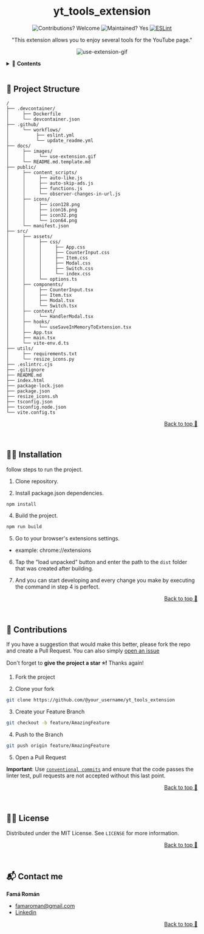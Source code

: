 <div align="center">

# yt_tools_extension
![Contributions? Welcome](https://img.shields.io/badge/Contributions-Welcome-brightgreen.svg)
![Maintained? Yes](https://img.shields.io/badge/Maintained%3F-Yes-brightgreen.svg)
[![ESLint](https://github.com/RomanFama592/yt_tools_extension/actions/workflows/eslint.yml/badge.svg)](https://github.com/RomanFama592/yt_tools_extension/actions/workflows/eslint.yml)

"This extension allows you to enjoy several tools for the YouTube page."

![use-extension-gif](https://github.com/RomanFama592/yt_tools_extension/blob/master/docs/images/use-extension.gif?raw=true)

</div>

<details>
  <summary>📑 <strong>Contents</strong></summary>

- [🚀 **Project Structure**](#-project-structure)
- [👨‍🏫 **Installation**](#-installation)
- [👋 **Contributions**](#-contributions)
- [👨‍⚖️ **License**](#-license)
- [📬 **Contact me**](#-contact-me)

</details>

<br>

## 🚀 Project Structure

```
/
├── .devcontainer/
│     ├── Dockerfile
│     └── devcontainer.json
├── .github/
│     └── workflows/
│          ├── eslint.yml
│          └── update_readme.yml
├── docs/
│     ├── images/
│     │     └── use-extension.gif
│     └── README.md.template.md
├── public/
│     ├── content_scripts/
│     │     ├── auto-like.js
│     │     ├── auto-skip-ads.js
│     │     ├── functions.js
│     │     └── observer-changes-in-url.js
│     ├── icons/
│     │     ├── icon128.png
│     │     ├── icon16.png
│     │     ├── icon32.png
│     │     └── icon64.png
│     └── manifest.json
├── src/
│     ├── assets/
│     │     ├── css/
│     │     │     ├── App.css
│     │     │     ├── CounterInput.css
│     │     │     ├── Item.css
│     │     │     ├── Modal.css
│     │     │     ├── Switch.css
│     │     │     └── index.css
│     │     └── options.ts
│     ├── components/
│     │     ├── CounterInput.tsx
│     │     ├── Item.tsx
│     │     ├── Modal.tsx
│     │     └── Switch.tsx
│     ├── context/
│     │     └── HandlerModal.tsx
│     ├── hooks/
│     │     └── useSaveInMemoryToExtension.tsx
│     ├── App.tsx
│     ├── main.tsx
│     └── vite-env.d.ts
├── utils/
│     ├── requirements.txt
│     └── resize_icons.py
├── .eslintrc.cjs
├── .gitignore
├── README.md
├── index.html
├── package-lock.json
├── package.json
├── resize_icons.sh
├── tsconfig.json
├── tsconfig.node.json
└── vite.config.ts

```

<p align="right"><a href="#top">Back to top 🔼</a></p>
<br>

## 👨‍🏫 Installation

follow steps to run the project.

1. Clone repository.

2. Install package.json dependencies.

```bash
npm install
```

4. Build the project.
```bash
npm run build
```

5. Go to your browser's extensions settings.
- example: chrome://extensions

6. Tap the "load unpacked" button and enter the path to the `dist` folder that was created after building.

7. And you can start developing and every change you make by executing the command in step 4 is perfect.

<p align="right"><a href="#top">Back to top 🔼</a></p>
<br>

## 👋 Contributions

If you have a suggestion that would make this better, please fork the repo and create a Pull Request. You can also simply [open an issue](https://github.com/RomanFama592/yt_tools_extension/issues)

Don't forget to **give the project a star ⭐!** Thanks again!

1. Fork the project

2. Clone your fork

```bash
git clone https://github.com/@your_username/yt_tools_extension
```

3. Create your Feature Branch

```bash
git checkout -b feature/AmazingFeature
```

4. Push to the Branch

```bash
git push origin feature/AmazingFeature
```

5. Open a Pull Request

**Important**: Use [`conventional commits`](https://www.conventionalcommits.org/) and ensure that the code passes the linter test, pull requests are not accepted without this last point.


<p align="right"><a href="#top">Back to top 🔼</a></p>
<br>

## 👨‍⚖️ License

Distributed under the MIT License. See `LICENSE` for more information.

<p align="right"><a href="#top">Back to top 🔼</a></p>
<br>

## 📬 Contact me

**Famá Román** 
- famaroman@gmail.com
- [Linkedin](https://www.linkedin.com/in/romanfama)

<p align="right"><a href="#top">Back to top 🔼</a></p>
<br>

